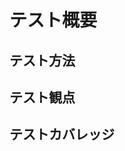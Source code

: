 # テスト概要

## テスト方法
<!-- テスト方法について記述する -->

## テスト観点
<!-- テスト観点について記述する -->

## テストカバレッジ
<!-- 

テストカバレッジについて記述する

どの種類のカバレッジを測定するか？

-->